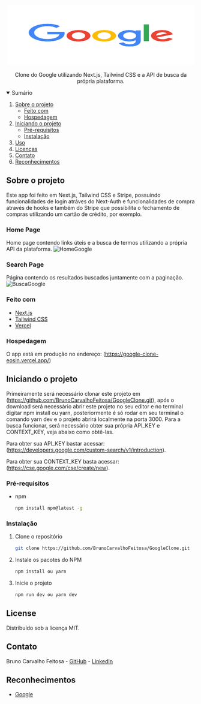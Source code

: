 <!-- PROJECT LOGO -->
<br />
<p align="center">
  <a href="https://github.com/BrunoCarvalhoFeitosa/BeTheHero">
    <img src="/public/google-logo.svg" width="500" height="160" alt="Logo" />
  </a>

  <p align="center">
    Clone do Google utilizando Next.js, Tailwind CSS e a API de busca da própria plataforma.
  </p>
</p>



<!-- TABLE OF CONTENTS -->
<details open="open">
  <summary>Sumário</summary>
  <ol>
    <li>
      <a href="#sobre-o-projeto">Sobre o projeto</a>
      <ul>
        <li><a href="#feito-com">Feito com</a></li>
        <li><a href="#hospedagem">Hospedagem</a></li>
      </ul>
    </li>
    <li>
      <a href="#iniciando-o-projeto">Iniciando o projeto</a>
      <ul>
        <li><a href="#pré-requisitos">Pré-requisitos</a></li>
        <li><a href="#instalação">Instalação</a></li>
      </ul>
    </li>
    <li><a href="#uso">Uso</a></li>
    <li><a href="#license">Licenças</a></li>
    <li><a href="#contato">Contato</a></li>
    <li><a href="#reconhecimentos">Reconhecimentos</a></li>
  </ol>
</details>



<!-- ABOUT THE PROJECT -->
## Sobre o projeto
Este app foi feito em Next.js, Tailwind CSS e Stripe, possuindo funcionalidades de login atráves do Next-Auth e funcionalidades de compra através de hooks e também do Stripe que possibilita o fechamento de compras utilizando um cartão de crédito, por exemplo.

### Home Page
Home page contendo links úteis e a busca de termos utilizando a própria API da plataforma.
![HomeGoogle](https://user-images.githubusercontent.com/46093815/154827730-73030ef4-a86c-4a8d-9ec4-3f361dfd8dfa.png)

### Search Page
Página contendo os resultados buscados juntamente com a paginação.
![BuscaGoogle](https://user-images.githubusercontent.com/46093815/154827743-d1767b16-d737-43ce-8777-d6b0889181fe.png)

### Feito com

* [Next.js](https://nextjs.org/)
* [Tailwind CSS](https://tailwindcss.com/)
* [Vercel](https://vercel.com/)

### Hospedagem

O app está em produção no endereço: (https://google-clone-eosin.vercel.app/)

<!-- GETTING STARTED -->
## Iniciando o projeto

Primeiramente será necessário clonar este projeto em (https://github.com/BrunoCarvalhoFeitosa/GoogleClone.git), após o download será necessário abrir este projeto no seu
editor e no terminal digitar npm install ou yarn, posteriormente é só rodar em seu terminal o comando yarn dev e o projeto abrirá localmente na porta 3000. Para a busca funcionar, será necessário obter sua própria API_KEY e CONTEXT_KEY, veja abaixo como obtê-las.

Para obter sua API_KEY bastar acessar: (https://developers.google.com/custom-search/v1/introduction).

Para obter sua CONTEXT_KEY basta acessar: (https://cse.google.com/cse/create/new).

### Pré-requisitos

* npm
  ```sh
  npm install npm@latest -g
  ```

### Instalação

1. Clone o repositório
   ```sh
   git clone https://github.com/BrunoCarvalhoFeitosa/GoogleClone.git
   ```
2. Instale os pacotes do NPM
   ```sh
   npm install ou yarn
   ```
   
3. Inicie o projeto
   ```sh
   npm run dev ou yarn dev
   ```   

<!-- LICENSE -->
## License

Distribuído sob a licença MIT.

<!-- CONTACT -->
## Contato

Bruno Carvalho Feitosa - [GitHub](https://github.com/BrunoCarvalhoFeitosa) - [LinkedIn](https://www.linkedin.com/in/bruno-carvalho-feitosa/)

<!-- ACKNOWLEDGEMENTS -->
## Reconhecimentos
* [Google](https://www.google.com.br/)
